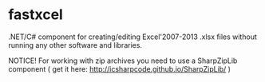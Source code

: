 fastxcel
========

.NET/C# component for creating/editing Excel'2007-2013 .xlsx files without running any other software and libraries.

NOTICE! For working with zip archives you need to use a SharpZipLib  component
( get it here: http://icsharpcode.github.io/SharpZipLib/ )
